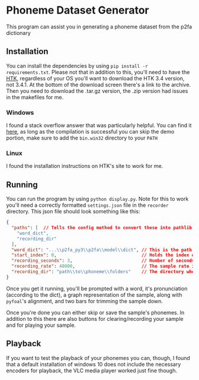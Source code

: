 # Phoneme Dataset Generator
This program can assist you in generating a phoneme dataset from the p2fa dictionary

## Installation
You can install the dependencies by using `pip install -r requirements.txt`. Please not that in addition to this,
you'll need to have the [HTK](https://htk.eng.cam.ac.uk/), regardless of your OS you'll want to download the HTK 3.4 version,
not 3.4.1. At the bottom of the download screen there's a link to the archive. Then you need to download the .tar.gz
version, the .zip version had issues in the makefiles for me.

### Windows
I found a stack overflow answer that was particularly helpful. You can find it 
[here](https://stackoverflow.com/questions/61765832/htk-installing-in-windows10-not-able-to-find-vc98), as long as the
compilation is successful you can skip the demo portion, make sure to add the `bin.win32` directory to your `PATH`

### Linux

I found the installation instructions on HTK's site to work for me.

## Running
You can run the program by using `python display.py`. Note for this to work you'll need a correctly formatted `settings.json`
file in the `recorder` directory. This json file should look something like this:

```json
{
  "paths": [  // Tells the config method to convert these into pathlib.Path's
    "word_dict",
    "recording_dir"
  ],
  "word_dict": "...\\p2fa_py3\\p2fa\\model\\dict", // This is the path to the p2fa dictionary
  "start_index": 0,                                // Holds the index of the first phrase you haven't done yet
  "recording_seconds": 3,                          // Number of seconds to record for
  "recording_rate": 48000,                         // The sample rate in Hz
  "recording_dir": "path\\to\\phoneme\\folders"    // The directory where you want to store the phonemes
}
```

Once you get it running, you'll be prompted with a word, it's pronunciation (according to the dict),
a graph representation of the sample, along with `pyfoal`'s alignment, and two bars for trimming the sample down.

Once you're done you can either skip or save the sample's phonemes. In addition to this there are also buttons for
clearing/recording your sample and for playing your sample.

## Playback
If you want to test the playback of your phonemes you can, though, I found that a default installation of windows 10
does not include the necessary encoders for playback, the VLC media player worked just fine though.

